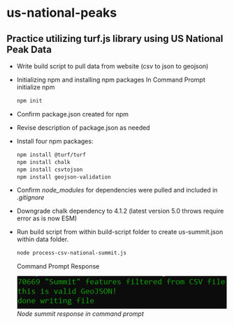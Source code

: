 # us-national-peaks
## Practice utilizing turf.js library using US National Peak Data

- Write build script to pull data from website (csv to json to geojson)

- Initializing npm and installing npm packages
In Command Prompt initialize npm   
    ```bash 
    npm init
    ```  
- Confirm package.json created for npm 

- Revise description of package.json as needed

- Install four npm packages:
    ```bash
    npm install @turf/turf
    npm install chalk
    npm install csvtojson
    npm install geojson-validation
    ```
- Confirm *node_modules* for dependencies were pulled and included in *.gitignore*

- Downgrade chalk dependency to 4.1.2 (latest version 5.0 throws require error as is now ESM)

- Run build script from within build-script folder to create us-summit.json within data folder.     
    ```bash
    node process-csv-national-summit.js
    ```  
    Command Prompt Response  

    ![node-summit-response-in-command-prompot](graphics/node-summit-response-command-prompt.png)*Node summit response in command prompt*  
    
    

